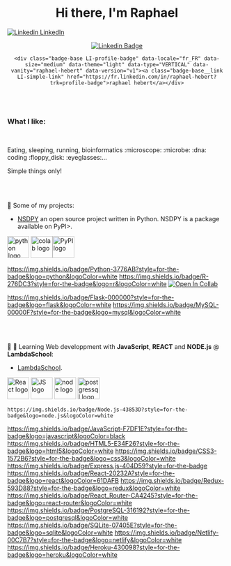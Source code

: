 <div align="center"><h1> Hi there, I'm Raphael </h1></div>

[![Linkedin](https://i.stack.imgur.com/gVE0j.png) LinkedIn](www.linkedin.com/in/raphael-hebert)

<div align="center"><a href="www.linkedin.com/in/raphael-hebert"><img src="https://img.shields.io/badge/LinkedIn-0077B5?style=for-the-badge&logo=linkedin&logoColor=white" alt="Linkedin Badge" style="max-width: 100%;"></a>
	

	<div class="badge-base LI-profile-badge" data-locale="fr_FR" data-size="medium" data-theme="light" data-type="VERTICAL" data-vanity="raphael-hebert" data-version="v1"><a class="badge-base__link LI-simple-link" href="https://fr.linkedin.com/in/raphael-hebert?trk=profile-badge">raphael hebert</a></div>
              
  </div>
<br/><br/>
<h3> What I like: </h3>
<br/>
<p> Eating, sleeping, running, bioinformatics :microscope: :microbe: :dna: coding :floppy_disk: :eyeglasses:...  </p>
<p> Simple things only!</p>
<br/><br/>

:open_file_folder: Some of my projects:
  
  
   - [NSDPY](https://github.com/RaphaelHebert/nsdpy) an open source project written in Python. NSDPY is a package available on PyPI>. 
   
  <img src="https://upload.wikimedia.org/wikipedia/commons/c/c3/Python-logo-notext.svg" alt="python logo" width="50"/> <img src="https://upload.wikimedia.org/wikipedia/commons/d/d0/Google_Colaboratory_SVG_Logo.svg" alt="colab logo" width="50"/><img src="https://upload.wikimedia.org/wikipedia/commons/6/64/PyPI_logo.svg" alt="PyPI logo" width="50"/>

https://img.shields.io/badge/Python-3776AB?style=for-the-badge&logo=python&logoColor=white
	https://img.shields.io/badge/R-276DC3?style=for-the-badge&logo=r&logoColor=white
[![Open In Collab](https://colab.research.google.com/assets/colab-badge.svg)](https://colab.research.google.com/github/Naereen/badges)

https://img.shields.io/badge/Flask-000000?style=for-the-badge&logo=flask&logoColor=white
	https://img.shields.io/badge/MySQL-00000F?style=for-the-badge&logo=mysql&logoColor=white

   <br/><br/>
    
   

:school: :notebook: Learning Web developpment with __JavaScript__, __REACT__ and __NODE.js__ @ __LambdaSchool__:


   - [LambdaSchool](https://github.com/RaphaelHebert/LambdaSchool). 
   
   <img src="https://upload.wikimedia.org/wikipedia/commons/a/a7/React-icon.svg" alt="React logo" width="50"/> <img src="https://upload.wikimedia.org/wikipedia/commons/6/6a/JavaScript-logo.png" alt="JS logo" width="50"/> <img src="https://upload.wikimedia.org/wikipedia/commons/d/d9/Node.js_logo.svg" alt="node logo" width="50"/>
   <img src="https://wiki.postgresql.org/images/a/a4/PostgreSQL_logo.3colors.svg" alt="postgressql logo" width="50"/>
 
	https://img.shields.io/badge/Node.js-43853D?style=for-the-badge&logo=node.js&logoColor=white
  https://img.shields.io/badge/JavaScript-F7DF1E?style=for-the-badge&logo=javascript&logoColor=black
  https://img.shields.io/badge/HTML5-E34F26?style=for-the-badge&logo=html5&logoColor=white
  https://img.shields.io/badge/CSS3-1572B6?style=for-the-badge&logo=css3&logoColor=white
  https://img.shields.io/badge/Express.js-404D59?style=for-the-badge
  https://img.shields.io/badge/React-20232A?style=for-the-badge&logo=react&logoColor=61DAFB
  https://img.shields.io/badge/Redux-593D88?style=for-the-badge&logo=redux&logoColor=white
  	https://img.shields.io/badge/React_Router-CA4245?style=for-the-badge&logo=react-router&logoColor=white
    https://img.shields.io/badge/PostgreSQL-316192?style=for-the-badge&logo=postgresql&logoColor=white
    https://img.shields.io/badge/SQLite-07405E?style=for-the-badge&logo=sqlite&logoColor=white
    https://img.shields.io/badge/Netlify-00C7B7?style=for-the-badge&logo=netlify&logoColor=white
    https://img.shields.io/badge/Heroku-430098?style=for-the-badge&logo=heroku&logoColor=white
   
  
<br/><br/><br/><br/><br/><br/><br/><br/><br/><br/><br/><br/><br/><br/>
  
  
  
  
  
  
  
  

